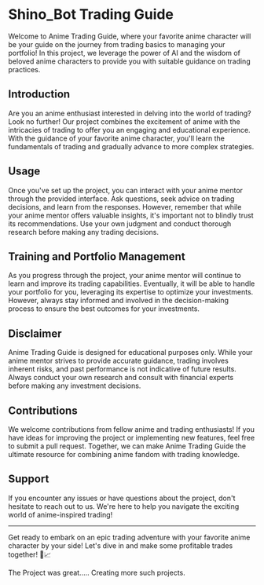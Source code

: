# Shino_Bot Trading Guide
Welcome to Anime Trading Guide, where your favorite anime character will be your guide on the journey from trading basics to managing your portfolio! In this project, we leverage the power of AI and the wisdom of beloved anime characters to provide you with suitable guidance on trading practices.

## Introduction
Are you an anime enthusiast interested in delving into the world of trading? Look no further! Our project combines the excitement of anime with the intricacies of trading to offer you an engaging and educational experience. With the guidance of your favorite anime character, you'll learn the fundamentals of trading and gradually advance to more complex strategies.

## Usage
Once you've set up the project, you can interact with your anime mentor through the provided interface. Ask questions, seek advice on trading decisions, and learn from the responses. However, remember that while your anime mentor offers valuable insights, it's important not to blindly trust its recommendations. Use your own judgment and conduct thorough research before making any trading decisions.

## Training and Portfolio Management
As you progress through the project, your anime mentor will continue to learn and improve its trading capabilities. Eventually, it will be able to handle your portfolio for you, leveraging its expertise to optimize your investments. However, always stay informed and involved in the decision-making process to ensure the best outcomes for your investments.

## Disclaimer
Anime Trading Guide is designed for educational purposes only. While your anime mentor strives to provide accurate guidance, trading involves inherent risks, and past performance is not indicative of future results. Always conduct your own research and consult with financial experts before making any investment decisions.

## Contributions
We welcome contributions from fellow anime and trading enthusiasts! If you have ideas for improving the project or implementing new features, feel free to submit a pull request. Together, we can make Anime Trading Guide the ultimate resource for combining anime fandom with trading knowledge.

## Support
If you encounter any issues or have questions about the project, don't hesitate to reach out to us. We're here to help you navigate the exciting world of anime-inspired trading!

---

Get ready to embark on an epic trading adventure with your favorite anime character by your side! Let's dive in and make some profitable trades together! 🚀📈

The Project was great.....
Creating more such projects.
